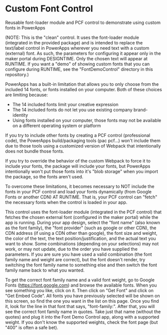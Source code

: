 # Custom Font Control
Reusable font-loader module and PCF control to demonstrate using custom fonts in PowerApps

(NOTE:  This is the "clean" control.  It uses the font-loader module (integrated in the provided package) and is intended to replace the text/label control in PowerApps wherever you need text with a custom (external) font.  As such, the parameters for configuring it appear only in the maker portal during DESIGNTIME.  Only the chosen text will appear at RUNTIME.  If you want a "demo" of showing custom fonts that you can configure during RUNTIME, see the "FontDemoControl" directory in this repository.)

PowerApps has a built-in limitation that allows you to only choose from the included 14 fonts, or fonts installed on your computer.  Both of these choices are limiting because:
- The 14 included fonts limit your creative expression
- The 14 included fonts do not let you use existing company brand-identity
- Using fonts installed on your computer, those fonts may not be available on a different operating system or platform

If you try to include other fonts by creating a PCF control (professional code), the PowerApps build/packaging tools (pac pcf...) won't include them due to those tools using a customized version of Webpack that intentionally does not bundle those fonts.

If you try to override the behavior of the custom Webpack to force it to include your fonts, the package will include your fonts, but PowerApps intentionally won't put those fonts into it's "blob storage" when you import the package, so the fonts aren't used.

To overcome these limitations, it becomes necessary to NOT include the fonts in your PCF control and load your fonts dynamically (from Google Fonts or another CDN) AT RUNTIME.  That is, your PCF control can "fetch" the necessary fonts when the control is loaded in your app.

This control uses the font-loader module (integrated in the PCF control) that fetches the chosen external font (configured in the maker portal) while the app is running.  During your app design, select the "font name" (also known as the font family), the "font provider" (such as google or other CDN), the CDN address (if using a CDN other than google), the font size and weight, the color of the text, the text position/justification, and the actual text you want to show.  Some combinations (depending on your selections) may not work, or may not update, due to the order you have supplied the parameters.  If you are sure you have used a valid combination (the font family name and weight are correct), but the font doesn't render, try switching the font family name to something else and then switch the font family name back to what you wanted.

To get the correct font family name and a valid font weight, go to Google Fonts (https://font.google.com) and browse the available fonts.  When you see something you like, click on it. Then click on "Get Font" and click on "Get Embed Code".  All fonts you have previously selected will be shown on this screen, so find the one you want in the list on this page.  Once you find it, look for the line in that font that says, "font-family:".  After that, you will see the correct font family name in quotes.  Take just that name (without the quotes) and plug it into the Font Demo Control app, along with a supported weight.  If you don't know the supported weights, check the font page (but "400" is often a safe bet).
